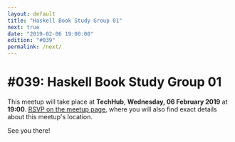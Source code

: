 ```yaml
---
layout: default
title: "Haskell Book Study Group 01"
next: true
date: "2019-02-06 19:00:00"
edition: "#039"
permalink: /next/
---
```


<div class="description">
  <!-- <h1>#014: Free Discussions</h1>
  <p>This meetup will take place <strong>Thursday, 27 August 2015</strong> at
    <strong>19:00</strong>.
    <a href="http://www.meetup.com/bucharestfp/events/224710993/"><abbr title="Répondez, S'il Vous Plaît">RSVP</abbr> on the meetup page</a>,
    where you will also find exact details about this meetup's location.</p>
    <p>No presentation has been scheduled for this meetup, just free discussions.</p>
  <p>See you there!</p> -->
  <h1>#039: Haskell Book Study Group 01</h1>
  <p>This meetup will take place at <strong>TechHub</strong>,
    <strong>Wednesday, 06 February 2019</strong> at <strong>19:00</strong>.
    <a href="https://www.meetup.com/bucharestfp/events/258384298/"><abbr title="Répondez, S'il Vous Plaît">RSVP</abbr> on the meetup page</a>,
    where you will also find exact details about this meetup's location.</p>
  <p>See you there!</p>
  <!-- <h1>To Be Announced</h1>
  <p>There's no scheduled meetup at the moment, but our tentative date is <strong>17 October 2019</strong>.</p>
  <p>Make sure you've registered an account with <a href="http://www.meetup.com/">meetup.com</a>
    and joined <a href="http://www.meetup.com/bucharestfp/">our group</a> there, as that is the
    primary channel for announcing new meetups.</p>
  <p>In addition, you may want to follow our <a href="https://twitter.com/bucharestfp">Twitter account</a>.</p>
  <p>See you soon!</p> -->
</div>

<div class="clear-fix"></div>

<!-- <div class="presentation">
  <h1>Coding Dojo: A Simple Sudoku Solver in Haskell</h1>
  <div class="details">
    <div class="left">
      <h3>Code</h3>
      <p><a href="https://github.com/bucharestfp/coding-dojo-sudoku">https://github.com/bucharestfp/coding-dojo-sudoku</a></p>
    </div>
  </div>
</div>
 -->

